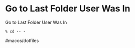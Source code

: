 # Go to Last Folder User Was In

Go to Last Folder User Was In

```
% cd -- -
```



#macos/dotfiles
